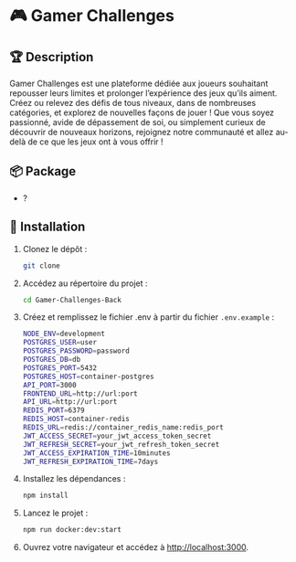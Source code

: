 # 🎮 Gamer Challenges

## 🏆 Description

Gamer Challenges est une plateforme dédiée aux joueurs souhaitant repousser leurs limites et prolonger l’expérience des jeux qu’ils aiment. Créez ou relevez des défis de tous niveaux, dans de nombreuses catégories, et explorez de nouvelles façons de jouer ! Que vous soyez passionné, avide de dépassement de soi, ou simplement curieux de découvrir de nouveaux horizons, rejoignez notre communauté et allez au-delà de ce que les jeux ont à vous offrir !

## 📦 Package

- ?

## 🚀 Installation

1. Clonez le dépôt :

   ```bash
   git clone
   ```

2. Accédez au répertoire du projet :

   ```bash
   cd Gamer-Challenges-Back
   ```

3. Créez et remplissez le fichier .env à partir du fichier ```.env.example``` :

   ```bash
   NODE_ENV=development
   POSTGRES_USER=user
   POSTGRES_PASSWORD=password
   POSTGRES_DB=db
   POSTGRES_PORT=5432
   POSTGRES_HOST=container-postgres
   API_PORT=3000
   FRONTEND_URL=http://url:port
   API_URL=http://url:port
   REDIS_PORT=6379
   REDIS_HOST=container-redis
   REDIS_URL=redis://container_redis_name:redis_port
   JWT_ACCESS_SECRET=your_jwt_access_token_secret
   JWT_REFRESH_SECRET=your_jwt_refresh_token_secret
   JWT_ACCESS_EXPIRATION_TIME=10minutes
   JWT_REFRESH_EXPIRATION_TIME=7days
   ```

4. Installez les dépendances :

   ```bash
   npm install
   ```

5. Lancez le projet :

   ```bash
   npm run docker:dev:start
   ```

6. Ouvrez votre navigateur et accédez à <http://localhost:3000>.
